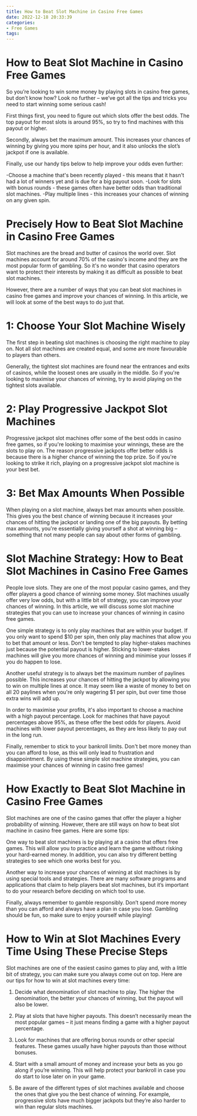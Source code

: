 ```yaml
---
title: How to Beat Slot Machine in Casino Free Games 
date: 2022-12-18 20:33:39
categories:
- Free Games
tags:
---
```



#  How to Beat Slot Machine in Casino Free Games 

So you’re looking to win some money by playing slots in casino free games, but don’t know how? Look no further – we’ve got all the tips and tricks you need to start winning some serious cash!

First things first, you need to figure out which slots offer the best odds. The top payout for most slots is around 95%, so try to find machines with this payout or higher.

Secondly, always bet the maximum amount. This increases your chances of winning by giving you more spins per hour, and it also unlocks the slot’s jackpot if one is available.

Finally, use our handy tips below to help improve your odds even further:

-Choose a machine that's been recently played - this means that it hasn't had a lot of winners yet and is due for a big payout soon.
-Look for slots with bonus rounds - these games often have better odds than traditional slot machines.
-Play multiple lines - this increases your chances of winning on any given spin.

#  Precisely How to Beat Slot Machine in Casino Free Games 
Slot machines are the bread and butter of casinos the world over. Slot machines account for around 70% of the casino's income and they are the most popular form of gambling. So it's no wonder that casino operators want to protect their interests by making it as difficult as possible to beat slot machines.

However, there are a number of ways that you can beat slot machines in casino free games and improve your chances of winning. In this article, we will look at some of the best ways to do just that.

# 1: Choose Your Slot Machine Wisely
The first step in beating slot machines is choosing the right machine to play on. Not all slot machines are created equal, and some are more favourable to players than others.

Generally, the tightest slot machines are found near the entrances and exits of casinos, while the loosest ones are usually in the middle. So if you're looking to maximise your chances of winning, try to avoid playing on the tightest slots available.

# 2: Play Progressive Jackpot Slot Machines
Progressive jackpot slot machines offer some of the best odds in casino free games, so if you're looking to maximise your winnings, these are the slots to play on. The reason progressive jackpots offer better odds is because there is a higher chance of winning the top prize. So if you're looking to strike it rich, playing on a progressive jackpot slot machine is your best bet.

# 3: Bet Max Amounts When Possible
When playing on a slot machine, always bet max amounts when possible. This gives you the best chance of winning because it increases your chances of hitting the jackpot or landing one of the big payouts. By betting max amounts, you're essentially giving yourself a shot at winning big – something that not many people can say about other forms of gambling.

#  Slot Machine Strategy: How to Beat Slot Machines in Casino Free Games 

People love slots. They are one of the most popular casino games, and they offer players a good chance of winning some money. Slot machines usually offer very low odds, but with a little bit of strategy, you can improve your chances of winning. In this article, we will discuss some slot machine strategies that you can use to increase your chances of winning in casino free games.

One simple strategy is to only play machines that are within your budget. If you only want to spend $10 per spin, then only play machines that allow you to bet that amount or less. Don't be tempted to play higher-stakes machines just because the potential payout is higher. Sticking to lower-stakes machines will give you more chances of winning and minimise your losses if you do happen to lose.

Another useful strategy is to always bet the maximum number of paylines possible. This increases your chances of hitting the jackpot by allowing you to win on multiple lines at once. It may seem like a waste of money to bet on all 20 paylines when you're only wagering $1 per spin, but over time those extra wins will add up.

In order to maximise your profits, it's also important to choose a machine with a high payout percentage. Look for machines that have payout percentages above 95%, as these offer the best odds for players. Avoid machines with lower payout percentages, as they are less likely to pay out in the long run.

Finally, remember to stick to your bankroll limits. Don't bet more money than you can afford to lose, as this will only lead to frustration and disappointment. By using these simple slot machine strategies, you can maximise your chances of winning in casino free games!

#  How Exactly to Beat Slot Machine in Casino Free Games 

Slot machines are one of the casino games that offer the player a higher probability of winning. However, there are still ways on how to beat slot machine in casino free games. Here are some tips:

One way to beat slot machines is by playing at a casino that offers free games. This will allow you to practice and learn the game without risking your hard-earned money. In addition, you can also try different betting strategies to see which one works best for you.

Another way to increase your chances of winning at slot machines is by using special tools and strategies. There are many software programs and applications that claim to help players beat slot machines, but it’s important to do your research before deciding on which tool to use.

Finally, always remember to gamble responsibly. Don’t spend more money than you can afford and always have a plan in case you lose. Gambling should be fun, so make sure to enjoy yourself while playing!

#  How to Win at Slot Machines Every Time Using These Precise Steps

Slot machines are one of the easiest casino games to play and, with a little bit of strategy, you can make sure you always come out on top. Here are our tips for how to win at slot machines every time:

1. Decide what denomination of slot machine to play. The higher the denomination, the better your chances of winning, but the payout will also be lower.

2. Play at slots that have higher payouts. This doesn’t necessarily mean the most popular games – it just means finding a game with a higher payout percentage.

3. Look for machines that are offering bonus rounds or other special features. These games usually have higher payouts than those without bonuses.

4. Start with a small amount of money and increase your bets as you go along if you’re winning. This will help protect your bankroll in case you do start to lose later on in your game.

5. Be aware of the different types of slot machines available and choose the ones that give you the best chance of winning. For example, progressive slots have much bigger jackpots but they’re also harder to win than regular slots machines.